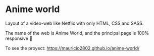 # Anime world
Layout of a video-web like Netflix with only HTML, CSS and SASS.

The name of the web is Anime World, and the principal page is 100% responsive 🚀

To see the proyect: https://mauricio2802.github.io/anime-world/
